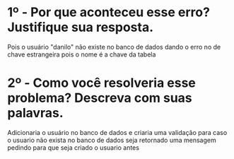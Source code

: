# 1º - Por que aconteceu esse erro? Justifique sua resposta.

Pois o usuário "danilo" não existe no banco de dados dando o erro no de chave estrangeira pois o nome é a chave da tabela

# 2º - Como você resolveria esse problema? Descreva com suas palavras.

Adicionaria o usuário no banco de dados e criaria uma validação para caso o usuario não exista no banco de dados seja retornado uma mensagem pedindo para que seja criado o usuario antes
